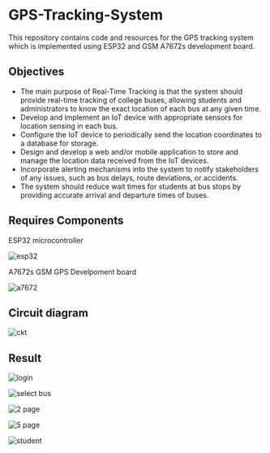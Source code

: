 # GPS-Tracking-System

This repository contains code and resources for the GPS tracking system which is implemented using ESP32 and GSM A7672s development board.

## Objectives

* The main purpose of Real-Time Tracking is that the system should provide real-time
tracking of college buses, allowing students and administrators to know the exact
location of each bus at any given time.
* Develop and implement an IoT device with appropriate sensors for location sensing
in each bus.
* Configure the IoT device to periodically send the location coordinates to a database
for storage.
* Design and develop a web and/or mobile application to store and manage the location
data received from the IoT devices.
* Incorporate alerting mechanisms into the system to notify stakeholders of any issues,
such as bus delays, route deviations, or accidents.
* The system should reduce wait times for students at bus stops by providing accurate
arrival and departure times of buses.

## Requires Components

ESP32 microcontroller

![esp32](https://github.com/03-khalid/GPS-Tracking-System/assets/83645748/9b445ffa-7ec5-4c5d-8621-3bc1b742f387)

A7672s GSM GPS Develpoment board

![a7672](https://github.com/03-khalid/GPS-Tracking-System/assets/83645748/a1c7458d-7787-45cf-b237-d02a8b99b075)

## Circuit diagram

![ckt](https://github.com/03-khalid/GPS-Tracking-System/assets/83645748/c5c5e9af-33e1-4af9-a8c9-0c15faff0aa9)

## Result

![login](https://github.com/03-khalid/GPS-Tracking-System/assets/83645748/cd82030d-5e10-443a-8465-f2d826a1faf7)

![select bus](https://github.com/03-khalid/GPS-Tracking-System/assets/83645748/b7f02d3f-b23d-40f6-8bcf-e8e99030a460)

![2 page](https://github.com/03-khalid/GPS-Tracking-System/assets/83645748/936d246c-1cd6-4396-b432-42ad551ecefc)

![5 page](https://github.com/03-khalid/GPS-Tracking-System/assets/83645748/04d051b4-35a3-46ce-8903-67cef7c08096)

![student](https://github.com/03-khalid/GPS-Tracking-System/assets/83645748/2f01e212-c91c-49a3-88ec-9633a1436f8a)




